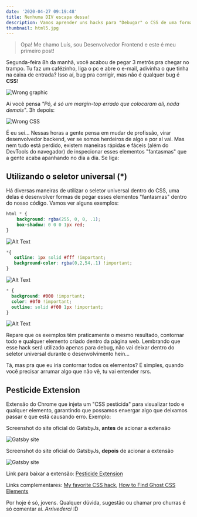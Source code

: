 ```yaml
---
date: '2020-04-27 09:19:48'
title: Nenhuma DIV escapa dessa!
description: Vamos aprender uns hacks para "Debugar" o CSS de uma forma prática e eficaz?
thumbnail: html5.jpg
---
```

> Opa! Me chamo Luís, sou Desenvolvedor Frontend e este é meu primeiro post!


Segunda-feira 8h da manhã, você acabou de pegar 3 metrôs pra chegar no trampo. Tu faz um cafézinho, liga o pc e abre o e-mail, adivinha o que tinha na caixa de entrada? Isso aí, bug pra corrigir, mas não é qualquer bug é **CSS**!

![Wrong graphic](https://dev-to-uploads.s3.amazonaws.com/i/coapmora0yc9hcrnb0tq.png)

Aí você pensa *"Pô, é só um margin-top errado que colocaram ali, nada demais"*. 3h depois: 

![Wrong CSS](https://media.giphy.com/media/13FrpeVH09Zrb2/giphy.gif)

É eu sei... Nessas horas a gente pensa em mudar de profissão, virar desenvolvedor backend, ver se somos herdeiros de algo e por aí vai. Mas nem tudo está perdido, existem maneiras rápidas e fáceis (além do DevTools do navegador) de inspecionar esses elementos "fantasmas" que a gente acaba apanhando no dia a dia. Se liga:

## **Utilizando o seletor universal (*)**
Há diversas maneiras de utilizar o seletor universal dentro do CSS, uma delas é desenvolver formas de pegar esses elementos "fantasmas" dentro do nosso código. Vamos ver alguns exemplos:

```css
html * {
    background: rgba(255, 0, 0, .1);
    box-shadow: 0 0 0 1px red;
}
``` 
![Alt Text](https://dev-to-uploads.s3.amazonaws.com/i/zszx56hrdue0x8o3a7b5.png)

```css
*{
   outline: 1px solid #fff !important;
   background-color: rgba(0,2,54,.1) !important;
}
```
![Alt Text](https://dev-to-uploads.s3.amazonaws.com/i/1paf9o1exj1zywup2m6o.png)

```css
* {
  background: #000 !important;
  color: #0f0 !important;
  outline: solid #f00 1px !important;
}
```
![Alt Text](https://dev-to-uploads.s3.amazonaws.com/i/49jht0wplcmfs0w5jjy9.png)

Repare que os exemplos têm praticamente o mesmo resultado, contornar todo e qualquer elemento criado dentro da página web. Lembrando que esse hack será utilizado apenas para debug, não vai deixar dentro do seletor universal durante o desenvolvimento hein... 

Tá, mas pra que eu iria contornar todos os elementos? É simples, quando você precisar arrumar algo que não vê, tu vai entender rsrs. 

## **Pesticide Extension**

Extensão do Chrome que injeta um "CSS pesticida" para visualizar todo e qualquer elemento, garantindo que possamos enxergar algo que deixamos passar e que está causando erro. Exemplo:

Screenshot do site oficial do GatsbyJs, **antes** de acionar a extensão

![Gatsby site](https://dev-to-uploads.s3.amazonaws.com/i/b8778pcoa8e08cibvx91.png "Screenshot do site oficial do GatsbyJs, antes de acionar a extensão")

Screenshot do site oficial do GatsbyJs, **depois** de acionar a extensão

![Gatsby site](https://dev-to-uploads.s3.amazonaws.com/i/3let1o86pwfd8skw4d3l.png "Screenshot do site oficial do GatsbyJs, depois de acionar a extensão")

Link para baixar a extensão: [Pesticide Extension](https://chrome.google.com/webstore/detail/pesticide-for-chrome/bblbgcheenepgnnajgfpiicnbbdmmooh)

Links complementares: [My favorite CSS hack](https://dev.to/gajus/my-favorite-css-hack-32g3), [How to Find Ghost CSS Elements](https://dev.to/david_ojeda/how-to-find-ghost-css-elements-1h00)

Por hoje é só, jovens. Qualquer dúvida, sugestão ou chamar pro churras é só comentar aí. *Arrivederci* :D